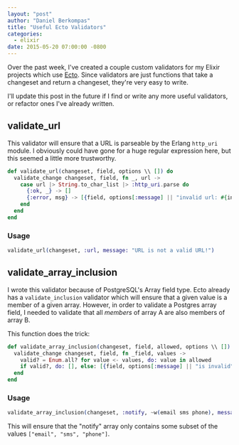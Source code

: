 ```yaml
---
layout: "post"
author: "Daniel Berkompas"
title: "Useful Ecto Validators"
categories:
  - elixir
date: 2015-05-20 07:00:00 -0800
---
```


Over the past week, I've created a couple custom validators for my Elixir projects which use [Ecto][ecto]. Since validators are just functions that take a changeset and return a changeset, they're very easy to write.

<!-- more -->

I'll update this post in the future if I find or write any more useful validators, or refactor ones I've already written.

## validate_url

This validator will ensure that a URL is parseable by the Erlang `http_uri` module. I obviously could have gone for a huge regular expression here, but this seemed a little more trustworthy.

```elixir
def validate_url(changeset, field, options \\ []) do
  validate_change changeset, field, fn _, url ->
    case url |> String.to_char_list |> :http_uri.parse do
      {:ok, _} -> []
      {:error, msg} -> [{field, options[:message] || "invalid url: #{inspect msg}"}]
    end
  end
end
```

### Usage

```elixir
validate_url(changeset, :url, message: "URL is not a valid URL!")
```

## validate_array_inclusion

I wrote this validator because of PostgreSQL's Array field type. Ecto already has a `validate_inclusion` validator which will ensure that a given value is a member of a given array. However, in order to validate a Postgres array field, I needed to validate that all _members_ of array A are also members of array B.

This function does the trick:

```elixir
def validate_array_inclusion(changeset, field, allowed, options \\ []) do
  validate_change changeset, field, fn _field, values ->
    valid? = Enum.all? for value <- values, do: value in allowed
    if valid?, do: [], else: [{field, options[:message] || "is invalid"}]
  end
end
```

### Usage

```elixir
validate_array_inclusion(changeset, :notify, ~w(email sms phone), message: "custom message here")
```

This will ensure that the "notify" array only contains some subset of the values `["email", "sms", "phone"]`.

[ecto]: https://github.com/elixir-lang/ecto
